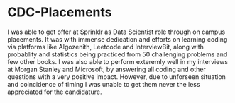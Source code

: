 # CDC-Placements

I was able to get offer at Sprinklr as Data Scientist role through on campus placements. It was with immense dedication and efforts on learning coding via platforms like Algozenith, Leetcode and InterviewBit, along with probablity and statistics being practiced from 50 challenging problems and few other books. I was also able to perform exteremly well in my interviews at Morgan Stanley and Microsoft, by answering all coding and other questions with a very positive impact. However, due to unforseen situation and coincidence of timing I was unable to get them never the less appreciated for the candidature.
